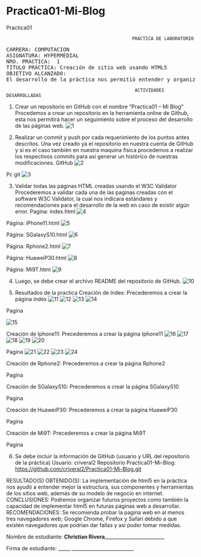 # Practica01-Mi-Blog
Practica01 

 	                                               PRÁCTICA DE LABORATORIO 

<pre>CARRERA: COMPUTACION	
ASIGNATURA: HYPERMEDIAL
NRO. PRÁCTICA:	1	
TÍTULO PRÁCTICA: Creación de sitio web usando HTML5
OBJETIVO ALCANZADO:
El desarrollo de la práctica nos permitió entender y organizar de una mejor manera los sitios web, utilizando estándares actuales como es el caso de HTML5, y mediante la ayuda del libro guía de la materia de hypermedial pudimos desarrollar aplicaciones web interactivas y amigables al usuario.</pre>

                                                    ACTIVIDADES DESARROLLADAS
1.	Crear un repositorio en GitHub con el nombre “Practica01 – Mi Blog”
Procedemos a crear un repositorio en la herramienta online de Github, esta nos permitirá hacer un seguimiento sobre el proceso del desarrollo de las páginas web.
![1](https://user-images.githubusercontent.com/52549697/66730783-5b029600-ee19-11e9-9e28-630acca5c88d.JPG)
 
2.	Realizar un commit y push por cada requerimiento de los puntos antes descritos.
Una vez creado ya el repositorio en nuestra cuenta de GitHub y si es el caso también en nuestra maquina física procedemos a realizar los respectivos commits para así generar un histórico de nuestras modificaciones. 
GitHub
![2](https://user-images.githubusercontent.com/52549697/66731296-41168280-ee1c-11e9-911f-d4d7086b4eab.JPG)
 
Pc git
![3](https://user-images.githubusercontent.com/52549697/66731792-be42f700-ee1e-11e9-8c0d-289635c705d0.JPG)
 
3.	Validar todas las páginas HTML creadas usando el W3C Validator
Procederemos a validar cada una de las paginas creadas con el software W3C Validator, la cual nos indicara estándares y recomendaciones para el desarrollo de la web en caso de existir algún error.
Pagina: index.html
![4](https://user-images.githubusercontent.com/52549697/66732074-0adb0200-ee20-11e9-83f2-1e5c8779b706.JPG)
 
Página: iPhone11.html
 ![5](https://user-images.githubusercontent.com/52549697/66732075-0adb0200-ee20-11e9-9162-fd4f0db8795c.JPG)

 Página: SGalaxyS10.html
 ![6](https://user-images.githubusercontent.com/52549697/66732076-0adb0200-ee20-11e9-974b-6b2bb76aa97a.JPG)
 
Página: Rphone2.html
![7](https://user-images.githubusercontent.com/52549697/66732077-0b739880-ee20-11e9-8ca7-715c47428f72.JPG)
 
Página: HuaweiP30.html
 ![8](https://user-images.githubusercontent.com/52549697/66732078-0c0c2f00-ee20-11e9-9f1e-95a1155276f4.JPG)

Página: Mi9T.html
![9](https://user-images.githubusercontent.com/52549697/66732079-0c0c2f00-ee20-11e9-8a10-a5979d8c8591.JPG)
 
4.	Luego, se debe crear el archivo README del repositorio de GitHub.
![10](https://user-images.githubusercontent.com/52549697/66732080-0c0c2f00-ee20-11e9-94ec-926d512aa120.JPG)



5.	Resultados de la practica
Creación de índex: Precederemos a crear la página índex
 ![11](https://user-images.githubusercontent.com/52549697/66732081-0c0c2f00-ee20-11e9-9dcc-3542339eacfe.JPG)
 ![12](https://user-images.githubusercontent.com/52549697/66732082-0ca4c580-ee20-11e9-9f48-b0c6e3bfccae.JPG)
 ![13](https://user-images.githubusercontent.com/52549697/66732084-0ca4c580-ee20-11e9-9b33-cf8681db0c71.JPG)
 ![14](https://user-images.githubusercontent.com/52549697/66732086-0ca4c580-ee20-11e9-85ef-f57d0283584f.JPG)
 
Pagina

 ![15](https://user-images.githubusercontent.com/52549697/66732088-0d3d5c00-ee20-11e9-8dbd-0088f16015bf.JPG)
 
Creación de Iphone11: Precederemos a crear la página Iphone11
![16](https://user-images.githubusercontent.com/52549697/66732089-0d3d5c00-ee20-11e9-92e1-bab391de37ea.JPG)
![17](https://user-images.githubusercontent.com/52549697/66732090-0d3d5c00-ee20-11e9-8859-c404a9d6a224.JPG)
![18](https://user-images.githubusercontent.com/52549697/66732091-0dd5f280-ee20-11e9-8820-70ff933c46a0.JPG)
![19](https://user-images.githubusercontent.com/52549697/66732092-0dd5f280-ee20-11e9-84bb-d283fde89f77.JPG)
![20](https://user-images.githubusercontent.com/52549697/66732093-0dd5f280-ee20-11e9-8092-e6d1dfb6d8eb.JPG)
 
Pagina
 ![21](https://user-images.githubusercontent.com/52549697/66732094-0dd5f280-ee20-11e9-82f2-a0c9e9ec62af.JPG)
![22](https://user-images.githubusercontent.com/52549697/66732095-0e6e8900-ee20-11e9-9fb9-58b7bcb73594.JPG)
![23](https://user-images.githubusercontent.com/52549697/66732096-0e6e8900-ee20-11e9-9f45-084bb22e3a1e.JPG)
![24](https://user-images.githubusercontent.com/52549697/66732097-0e6e8900-ee20-11e9-8477-327d133e8948.JPG)

 
 
 
 
Creación de Rphone2: Precederemos a crear la página Rphone2
 
 
 




Pagina
 
 



Creación de SGalaxyS10: Precederemos a crear la página SGalaxyS10
 
 
 




Pagina
 
 


Creación de HuaweiP30: Precederemos a crear la página HuaweiP30
 
 
 




Pagina
 
 







Creación de Mi9T: Precederemos a crear la página Mi9T
 
 
 











Pagina
 
 








6.	Se debe incluir la información de GitHub (usuario y URL del repositorio de la práctica)
Usuario: criveral2
Repositorio Practica01-Mi-Blog: https://github.com/criveral2/Practica01-Mi-Blog.git

RESULTADO(S) OBTENIDO(S):
La implementación de html5 en la práctica nos ayudó a entender mejor la estructura, sus componentes y herramientas de los sitios web, además de su modelo de negocio en internet. 
CONCLUSIONES:
Podremos organizar futuros proyectos como también la capacidad de implementar html5 en futuras páginas web a desarrollar.
RECOMENDACIONES:
Se recomienda probar la pagina web en al menos tres navegadores web; Google Chrome, Firefox y Safari debido a que existen navegadores que podrían dar fallas y así poder tomar medidas.

Nombre de estudiante: __Christian Rivera___________________________


Firma de estudiante: _____  __________________________

